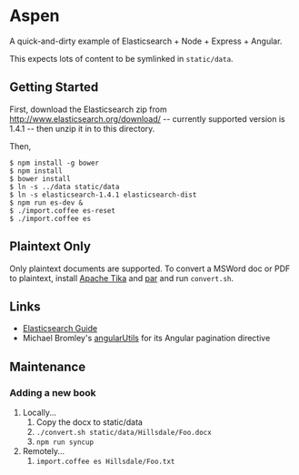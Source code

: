 # Aspen

A quick-and-dirty example of Elasticsearch + Node + Express + Angular.

This expects lots of content to be symlinked in `static/data`.

## Getting Started

First, download the Elasticsearch zip from http://www.elasticsearch.org/download/ -- currently supported version is 1.4.1 -- then unzip it in to this directory.

Then,

    $ npm install -g bower
    $ npm install
    $ bower install
    $ ln -s ../data static/data
    $ ln -s elasticsearch-1.4.1 elasticsearch-dist
    $ npm run es-dev &
    $ ./import.coffee es-reset
    $ ./import.coffee es

## Plaintext Only

Only plaintext documents are supported. To convert a MSWord doc or PDF to plaintext, install [Apache Tika](http://tika.apache.org/) and [par](http://www.nicemice.net/par/) and run `convert.sh`.

## Links

* [Elasticsearch Guide](http://www.elasticsearch.org/guide/)
* Michael Bromley's [angularUtils](https://github.com/michaelbromley/angularUtils) for its Angular pagination directive

## Maintenance

### Adding a new book

1. Locally...
    1. Copy the docx to static/data
    1. `./convert.sh static/data/Hillsdale/Foo.docx`
    1. `npm run syncup`
1. Remotely...
    1. `import.coffee es Hillsdale/Foo.txt`


